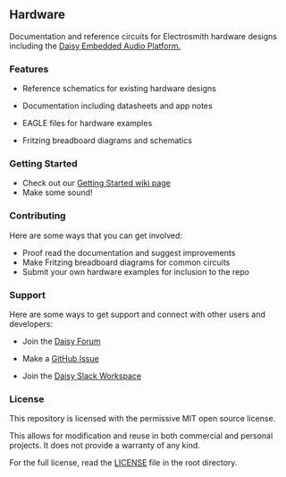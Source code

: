 ## Hardware

Documentation and reference circuits for Electrosmith hardware designs including the [Daisy Embedded Audio Platform.](https://www.electro-smith.com/daisy)

### Features

- Reference schematics for existing hardware designs

- Documentation including datasheets and app notes

- EAGLE files for hardware examples

- Fritzing breadboard diagrams and schematics

### Getting Started
- Check out our [Getting Started wiki page](https://github.com/electro-smith/DaisyWiki/wiki/1.-Getting-Started)
- Make some sound!

### Contributing

Here are some ways that you can get involved:
- Proof read the documentation and suggest improvements
- Make Fritzing breadboard diagrams for common circuits
- Submit your own hardware examples for inclusion to the repo

### Support

Here are some ways to get support and connect with other users and developers:

- Join the [Daisy Forum](https://forum.electro-smith.com/)

- Make a [GitHub Issue](https://github.com/electro-smith/hardware/issues) 

- Join the [Daisy Slack Workspace](https://join.slack.com/t/es-daisy/shared_invite/zt-f9cfm1g4-DgdCok1h1Rj4fpX90~IOww)


### License
This repository is licensed with the permissive MIT open source license. 

This allows for modification and reuse in both commercial and personal projects. 
It does not provide a warranty of any kind. 

For the full license, read the [LICENSE](https://github.com/electro-smith/hardware/blob/master/LICENSE) file in the root directory. 
